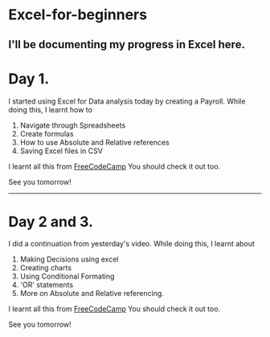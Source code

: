 # Excel-for-beginners
I'll be documenting my progress in Excel here. 
------------------------------
# Day 1.

I started using Excel for Data analysis today by creating a Payroll.
While doing this, I learnt how to 
1. Navigate through Spreadsheets
2. Create formulas
3. How to use Absolute and Relative references
4. Saving Excel files in CSV 

I learnt all this from [FreeCodeCamp](https://www.youtube.com/watch?v=Vl0H-qTclOg&t=2379s)
You should check it out too.

See you tomorrow!

-----------------------------------
# Day 2 and 3. 

I did a continuation from yesterday's video. 
While doing this, I learnt about
1. Making Decisions using excel
2. Creating charts
3. Using Conditional Formating
4. 'OR' statements
5. More on Absolute and Relative referencing.

I learnt all this from [FreeCodeCamp](https://www.youtube.com/watch?v=Vl0H-qTclOg&t=2379s)
You should check it out too.

See you tomorrow!
